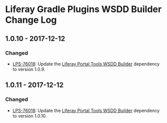 # Liferay Gradle Plugins WSDD Builder Change Log

## 1.0.10 - 2017-12-12

### Changed
- [LPS-76018]: Update the [Liferay Portal Tools WSDD Builder] dependency to
version 1.0.9.

## 1.0.11 - 2017-12-12

### Changed
- [LPS-76018]: Update the [Liferay Portal Tools WSDD Builder] dependency to
version 1.0.10.

[Liferay Portal Tools WSDD Builder]: https://github.com/liferay/liferay-portal/tree/master/modules/util/portal-tools-wsdd-builder
[LPS-76018]: https://issues.liferay.com/browse/LPS-76018